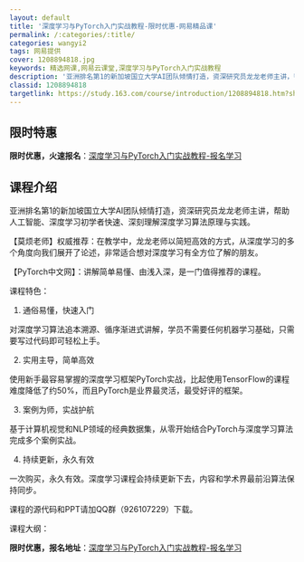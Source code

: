 ```yaml
---
layout: default
title: '深度学习与PyTorch入门实战教程-限时优惠-网易精品课'
permalink: /:categories/:title/
categories: wangyi2
tags: 网易提供
cover: 1208894818.jpg
keywords: 精选网课,网易云课堂,深度学习与PyTorch入门实战教程
description: '亚洲排名第1的新加坡国立大学AI团队倾情打造，资深研究员龙龙老师主讲，帮助人工智能、深度学习初学者快速、深刻理解深度学习'
classid: 1208894818
targetlink: https://study.163.com/course/introduction/1208894818.htm?share=1&shareId=1025206652&utm_campaign=share&utm_medium=iphoneShare&utm_source=&utm_u=1025206652
---
```


## 限时特惠

**限时优惠，火速报名**：[深度学习与PyTorch入门实战教程-报名学习](https://study.163.com/course/introduction/1208894818.htm?share=1&shareId=1025206652&utm_campaign=share&utm_medium=iphoneShare&utm_source=&utm_u=1025206652)

## 课程介绍

亚洲排名第1的新加坡国立大学AI团队倾情打造，资深研究员龙龙老师主讲，帮助人工智能、深度学习初学者快速、深刻理解深度学习算法原理与实践。



【莫烦老师】权威推荐：在教学中，龙龙老师以简短高效的方式，从深度学习的多个角度向我们展开了论述，非常适合想对深度学习有全方位了解的朋友。

【PyTorch中文网】：讲解简单易懂、由浅入深，是一门值得推荐的课程。



课程特色：

1.	通俗易懂，快速入门

对深度学习算法追本溯源、循序渐进式讲解，学员不需要任何机器学习基础，只需要写过代码即可轻松上手。

2.	实用主导，简单高效

使用新手最容易掌握的深度学习框架PyTorch实战，比起使用TensorFlow的课程难度降低了约50%，而且PyTorch是业界最灵活，最受好评的框架。

3.	案例为师，实战护航

基于计算机视觉和NLP领域的经典数据集，从零开始结合PyTorch与深度学习算法完成多个案例实战。

4.	持续更新，永久有效

一次购买，永久有效。深度学习课程会持续更新下去，内容和学术界最前沿算法保持同步。



课程的源代码和PPT请加QQ群（926107229）下载。



课程大纲：

**限时优惠，报名地址**：[深度学习与PyTorch入门实战教程-报名学习](https://study.163.com/course/introduction/1208894818.htm?share=1&shareId=1025206652&utm_campaign=share&utm_medium=iphoneShare&utm_source=&utm_u=1025206652)

